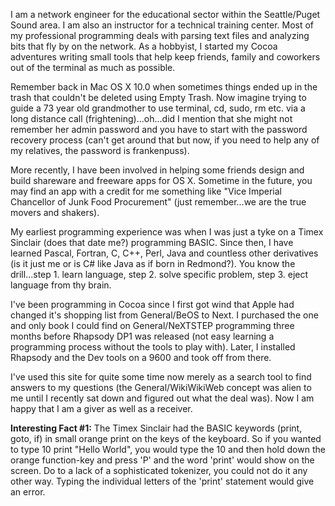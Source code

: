 

I am a network engineer for the educational sector within the Seattle/Puget Sound area.  I am also an instructor for a technical training center.  Most of my professional programming deals with parsing text files and analyzing bits that fly by on the network.  As a hobbyist, I started my Cocoa adventures writing small tools that help keep friends, family and coworkers out of the terminal as much as possible.

Remember back in Mac OS X 10.0 when sometimes things ended up in the trash that couldn't be deleted using Empty Trash.  Now imagine trying to guide a 73 year old grandmother to use terminal, cd, sudo, rm etc. via a long distance call (frightening)...oh...did I mention that she might not remember her admin password and you have to start with the password recovery process (can't get around that but now, if you need to help any of my relatives, the password is frankenpuss).

More recently, I have been involved in helping some friends design and build shareware and freeware apps for OS X.  Sometime in the future, you may find an app with a credit for me something like "Vice Imperial Chancellor of Junk Food Procurement" (just remember...we are the true movers and shakers).

My earliest programming experience was when I was just a tyke on a Timex Sinclair (does that date me?) programming BASIC.  Since then, I have learned Pascal, Fortran, C, C++, Perl, Java and countless other derivatives (is it just me or is C# like Java as if born in Redmond?).  You know the drill...step 1. learn language, step 2. solve specific problem, step 3. eject language from thy brain.

I've been programming in Cocoa since I first got wind that Apple had changed it's shopping list from General/BeOS to Next.  I purchased the one and only book I could find on General/NeXTSTEP programming three months before Rhapsody DP1 was released (not easy learning a programming process without the tools to play with).  Later, I installed Rhapsody and the Dev tools on a 9600 and took off from there.

I've used this site for quite some time now merely as a search tool to find answers to my questions (the General/WikiWikiWeb concept was alien to me until I recently sat down and figured out what the deal was).  Now I am happy that I am a giver as well as a receiver.

**Interesting Fact #1:** The Timex Sinclair had the BASIC keywords (print, goto, if) in small orange print on the keys of the keyboard.  So if you wanted to type 10 print "Hello World", you would type the 10 and then hold down the orange function-key and press 'P' and the word 'print' would show on the screen.  Do to a lack of a sophisticated tokenizer, you could not do it any other way.  Typing the individual letters of the 'print' statement would give an error.